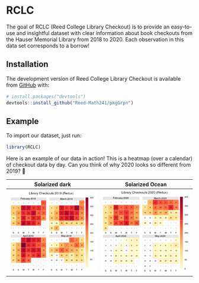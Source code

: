 
<!-- README.md is generated from README.Rmd. Please edit that file -->

<!-- You'll still need to render `README.Rmd` regularly, to keep `README.md` up-to-date. `devtools::build_readme()` is handy for this.  -->

# RCLC

<!-- badges: start -->

<!-- badges: end -->

The goal of RCLC (Reed College Library Checkout) is to provide an easy-to-use and insightful dataset with clear information about book checkouts from the Hauser Memorial Library from 2018 to 2020. Each observation in this data set corresponds to a borrow!

## Installation

The development version of Reed College Library Checkout is available from
[GitHub](https://github.com/Reed-Math241/pkgGrpn) with:

``` r
# install.packages("devtools")
devtools::install_github("Reed-Math241/pkgGrpn")
```

## Example
To import our dataset, just run:
``` r
library(RCLC)
```
Here is an example of our data in action! This is a heatmap (over a calendar) of checkout data by day. Can you think of why 2020 looks so different from 2019? 🤔

Solarized dark             |  Solarized Ocean
:-------------------------:|:-------------------------:
![](Graphics/example_2019.png)  |  ![](Graphics/example_2020.png)


